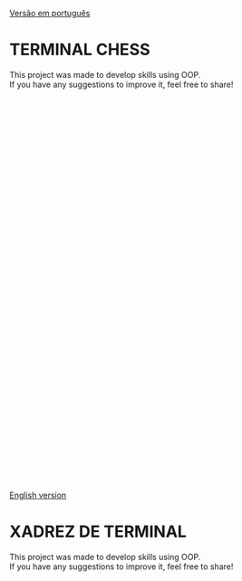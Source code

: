 
[Versão em português](#portugues)
<div id="ingles">
  
# TERMINAL CHESS 

This project was made to develop skills using OOP.  
If you have any suggestions to improve it, feel free to share!

</div>
<br><br><br><br><br><br><br><br><br><br><br><br><br><br><br><br><br><br><br><br><br><br><br><br><br><br><br><br><br><br><br><br><br><br><br><br><br><br><br><br>

[English version](#ingles)    
<div id="portugues">
  
# XADREZ DE TERMINAL

This project was made to develop skills using OOP.  
If you have any suggestions to improve it, feel free to share!

</div>


